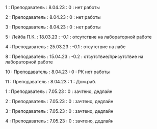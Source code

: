 1 : Преподаватель : 8.04.23 : 0 : нет работы

2 : Преподаватель : 8.04.23 : 0 : нет работы

3 : Преподаватель : 8.04.23 : 0 : нет работы

5 : Лейба П.К. : 18.03.23 : -0.1 : отсутствие на лабораторной работе

4 : Преподаватель : 25.03.23 : -0.1 : отсутствие на лабе

8 : Преподаватель : 15.04.23 : -0.2 : отсутствие/присутствие на лабораторной работе

10 : Преподаватель : 8.04.23 : 0 : РК нет работы

11 : Преподаватель : 8.04.23 : 1 : Дом.раб.

1 : Преподаватель : 7.05.23 : 0 : зачтено, дедлайн

2 : Преподаватель : 7.05.23 : 0 : зачтено, дедлайн

3 : Преподаватель : 7.05.23 : 0 : зачтено, дедлайн

4 : Преподаватель : 7.05.23 : 0 : зачтено, дедлайн




